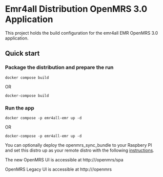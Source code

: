 # Emr4all Distribution OpenMRS 3.0 Application

This project holds the build configuration for the emr4all EMR OpenMRS 3.0 application.

## Quick start

### Package the distribution and prepare the run

```
docker compose build
```

OR 

```
docker-compose build 
```

### Run the app

```
docker compose -p emr4all-emr up -d
```

OR 

```
docker-compose -p emr4all-emr up -d 
```

You can optionally deploy the openmrs_sync_bundle to your Raspbery PI and set this distro up as your remote distro with the following [instructions](https://github.com/emr4allproject/openmrs_sync_bundle#README.md). 

The new OpenMRS UI is accessible at http://<DOMAIN>/openmrs/spa

OpenMRS Legacy UI is accessible at http://<DOMAIN>/openmrs
